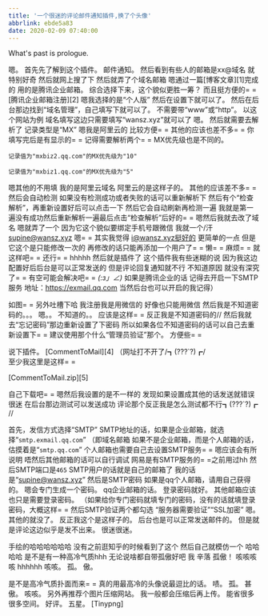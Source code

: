 ```yaml
---
title: '一个很迷的评论邮件通知插件,换了个头像'
abbrlink: ebde5a83
date: 2020-02-09 07:40:00
---
```

What's past is prologue.

<!--more-->

嗯。
首先先了解到这个插件。
邮件通知。
然后看到有些人的邮箱是xx@域名
就特别好奇
然后就网上搜了下
然后就弄了个域名邮箱
嗯通过一篇[博客文章][1]完成的
用的是腾讯企业邮箱。
综合选择下来，这个貌似更胜一筹？
而且挺方便的= =
[腾讯企业邮箱注册][2]
嗯我选择的是“个人版”
然后在设置下就可以了。
然后在后台那边找到“域名管理”，自己填写下就可以了。
不需要带“www”或“http”。
以这个网站为例
域名填写这边只需要填写“wansz.xyz”就可以了
嗯。
然后就需要去解析了
记录类型是“MX”
嗯我是阿里云的
比较方便= =
其他的应该也差不多= =
你填写完后是有显示的= =
记得需要解析两个= =
MX优先级也是不同的。

```
记录值为"mxbiz2.qq.com"的MX优先级为"10"

记录值为"mxbiz1.qq.com"的MX优先级为"5"
```
嗯其他的不用填
我的是阿里云域名
阿里云的是这样子的。
其他的应该差不多= =
然后会自动检测
如果没有检测成功或者失败的话可以重新解析下
然后有个“检查解析”，再重新设置好后可以点击一下
然后它会自动刷新再检测一遍
我就是第一遍没有成功然后重新解析一遍最后点击“检查解析”后好的= =
嗯然后我就去改了域名
嗯就弄了一个
因为它这个貌似要绑定手机号跟微信
我就一个/汗
supine@wansz.xyz
嗯= =
其实我觉得
i@wansz.xyz挺好的
更简单的一点
但是它这个是只能修改一次的
再修改的话只能再添加一个用户了= =
懒= =
麻烦= =
就这样吧= =
还行= =
hhhhh
然后就是插件了
这个插件我有些迷糊的说
因为我这边配置好后后台是可以正常发送的
但是评论回复通知就不行
不知道原因
就没有深究了= =
有空可能会解决吧= =
_(:з」∠)_
如果是腾讯企业的话
记得去开启一下SMTP服务
地址：https://exmail.qq.com
当然后台也可以开启的我记得）


如图= =
另外吐槽下哈
我注册我是用微信的
好像也只能用微信
然后我是不知道密码的。。。
嗯。。
不知道的。。
应该是这样= =
反正我是不知道密码的//
然后我就去“忘记密码”那边重新设置了下密码
所以如果各位不知道密码的话可以自己去重新设置下= =
建议使用那个什么“管理员验证”那个。
方便些= =

说下插件。
[CommentToMail][4]
（网址打不开了/┓(???`?)┏/  
至少我这里是这样= =

[CommentToMail.zip][5]

自己下载吧= =
嗯然后我设置的是不一样的
发现如果设置成其他的话发送就错误
很迷
在后台那边测试可以发送成功
评论那个反正我是怎么测试都不行┓(???`?)┏ //

首先，发信方式选择“SMTP”
SMTP地址的话，如果是企业邮箱，就选择“`smtp.exmail.qq.com`”
（即域名邮箱
如果不是企业邮箱，而是个人邮箱的话，估摸着是“`smtp.qq.com`”
个人邮箱也需要自己去设置SMTP服务= =
嗯应该会有所说明
唔然后其他邮箱的话可以自行调试
网易是有SMTP服务的= =之前用过hh
然后SMTP端口是`465`
SMTP用户的话就是自己的邮箱了
我的话是“supine@wansz.xyz”
然后是SMTP密码
如果是qq个人邮箱，请用自己获得的。
嗯会专门生成一个密码。
qq企业邮箱的话。
登录密码就好。
其他邮箱应该也只是需要登录密码。
（如果给你专门密码就填专门的密码，没有的话就填登录密码，大概这样= =
然后SMTP验证两个都勾选
“服务器需要验证”“SSL加密”
嗯。
其他的就没了。
反正我这个是这样子的。
后台也是可以正常发送邮件的。
但是就是评论这边似乎是发不出来。
很迷很迷。

手绘的哈哈哈哈哈哈
没有之前逛知乎的时候看到了这个
然后自己就模仿一个
哈哈哈哈
是不是有一种高冷气质hhh
无论说啥都自带孤傲好吧
我
辛落
孤傲！
咳咳咳咳
hhhhhh
咳咳。
孤。
傲。


是不是高冷气质扑面而来= =
真的用最高冷的头像说最逗比的话。
啧。
孤。
甚傲。
咳咳。
另外再推荐个图片压缩网站。
我一般都会压缩后再上传。
能省很多很多空间。
好评。
五星。
[Tinypng]

[8]: https://tinypng.com/